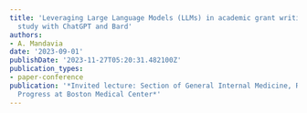 ```yaml
---
title: 'Leveraging Large Language Models (LLMs) in academic grant writing: a case
  study with ChatGPT and Bard'
authors:
- A. Mandavia
date: '2023-09-01'
publishDate: '2023-11-27T05:20:31.482100Z'
publication_types:
- paper-conference
publication: '*Invited lecture: Section of General Internal Medicine, Research in
  Progress at Boston Medical Center*'
---
```

